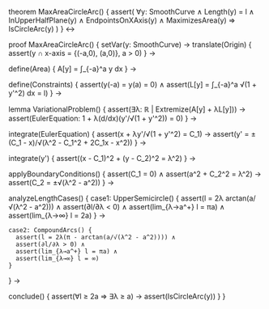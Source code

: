 theorem MaxAreaCircleArc() {
  assert(
    ∀y: SmoothCurve ∧ Length(y) = l ∧ 
    InUpperHalfPlane(y) ∧ EndpointsOnXAxis(y) ∧
    MaximizesArea(y) ⇒ 
    IsCircleArc(y)
  )
} ↔

proof MaxAreaCircleArc() {
  setVar(y: SmoothCurve) →
  translate(Origin) {
    assert(y ∩ x-axis = {(-a,0), (a,0)}, a > 0)
  } →
  
  define(Area) {
    A[y] = ∫_{-a}^a y dx
  } →
  
  define(Constraints) {
    assert(y(-a) = y(a) = 0) ∧
    assert(L[y] = ∫_{-a}^a √(1 + y'^2) dx = l)
  } →
  
  lemma VariationalProblem() {
    assert(∃λ: ℝ | Extremize(A[y] + λL[y])) →
    assert(EulerEquation: 1 + λ(d/dx)(y'/√(1 + y'^2)) = 0)
  } →
  
  integrate(EulerEquation) {
    assert(x + λy'/√(1 + y'^2) = C_1) →
    assert(y' = ±(C_1 - x)/√(λ^2 - C_1^2 + 2C_1x - x^2))
  } →
  
  integrate(y') {
    assert((x - C_1)^2 + (y - C_2)^2 = λ^2)
  } →
  
  applyBoundaryConditions() {
    assert(C_1 = 0) ∧
    assert(a^2 + C_2^2 = λ^2) →
    assert(C_2 = ±√(λ^2 - a^2))
  } →
  
  analyzeLengthCases() {
    case1: UpperSemicircle() {
      assert(l = 2λ arctan(a/√(λ^2 - a^2))) ∧
      assert(∂l/∂λ < 0) ∧
      assert(lim_{λ→a^+} l = πa) ∧
      assert(lim_{λ→∞} l = 2a)
    } →
    
    case2: CompoundArcs() {
      assert(l = 2λ(π - arctan(a/√(λ^2 - a^2)))) ∧
      assert(∂l/∂λ > 0) ∧
      assert(lim_{λ→a^+} l = πa) ∧
      assert(lim_{λ→∞} l = ∞)
    }
  } →
  
  conclude() {
    assert(∀l ≥ 2a ⇒ ∃λ ≥ a) →
    assert(IsCircleArc(y))
  }
}